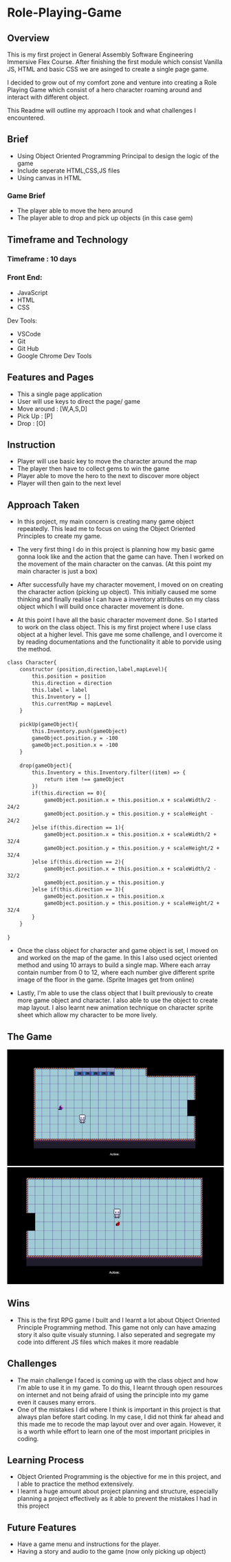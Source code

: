 # Role-Playing-Game

## Overview

This is my first project in General Assembly Software Engineering Immersive Flex Course. After finishing the first module which consist Vanilla JS, HTML and basic CSS we are asinged to create a single page game.

I decided to grow out of my comfort zone and venture into creating a Role Playing Game which consist of a hero character roaming around and interact with different object.

This Readme will outline my approach I took and what challenges I encountered.

## Brief

- Using Object Oriented Programming Principal to design the logic of the game
- Include seperate HTML,CSS,JS files
- Using canvas in HTML

### Game Brief

- The player able to move the hero around
- The player able to drop and pick up objects (in this case gem)

## Timeframe and Technology

### Timeframe : 10 days

### Front End:

- JavaScript
- HTML
- CSS

Dev Tools:

- VSCode
- Git
- Git Hub
- Google Chrome Dev Tools

## Features and Pages

- This a single page application
- User will use keys to direct the page/ game
- Move around : [W,A,S,D]
- Pick Up : [P]
- Drop : [O]

## Instruction

- Player will use basic key to move the character around the map
- The player then have to collect gems to win the game
- Player able to move the hero to the next to discover more object
- Player will then gain to the next level

## Approach Taken

- In this project, my main concern is creating many game object repeatedly. This lead me to focus on using the Object Oriented Principles to create my game.

- The very first thing I do in this project is planning how my basic game gonna look like and the action that the game can have. Then I worked on the movement of the main character on the canvas. (At this point my main character is just a box)

- After successfully have my character movement, I moved on on creating the character action (picking up object). This initially caused me some thinking and finally realise I can have a inventory attributes on my class object which I will build once character movement is done.

- At this point I have all the basic character movement done. So I started to work on the class object. This is my first project where I use class object at a higher level. This gave me some challenge, and I overcome it by reading documentations and the functionality it able to porvide using the method.

```
class Character{
    constructor (position,direction,label,mapLevel){
        this.position = position
        this.direction = direction
        this.label = label
        this.Inventory = []
        this.currentMap = mapLevel
    }

    pickUp(gameObject){
        this.Inventory.push(gameObject)
        gameObject.position.y = -100
        gameObject.position.x = -100
    }

    drop(gameObject){
        this.Inventory = this.Inventory.filter((item) => {
            return item !== gameObject
        })
        if(this.direction == 0){
            gameObject.position.x = this.position.x + scaleWidth/2 - 24/2
            gameObject.position.y = this.position.y + scaleHeight - 24/2
        }else if(this.direction == 1){
            gameObject.position.x = this.position.x + scaleWidth/2 + 32/4
            gameObject.position.y = this.position.y + scaleHeight/2 + 32/4
        }else if(this.direction == 2){
            gameObject.position.x = this.position.x + scaleWidth/2 - 32/2
            gameObject.position.y = this.position.y
        }else if(this.direction == 3){
            gameObject.position.x = this.position.x
            gameObject.position.y = this.position.y + scaleHeight/2 + 32/4
        }
    }

}
```

- Once the class object for character and game object is set, I moved on and worked on the map of the game. In this I also used ocject oriented method and using 10 arrays to build a single map. Where each array contain number from 0 to 12, where each number give different sprite image of the floor in the game. (Sprite Images get from online)

- Lastly, I'm able to use the class object that I built previously to create more game object and character. I also able to use the object to create map layout. I also learnt new animation technique on character sprite sheet which allow my character to be more lively.

## The Game

![The initial image](readme_assets/InitialPage.png)
![Second Image](readme_assets/Second.png)

## Wins

- This is the first RPG game I built and I learnt a lot about Object Oriented Principle Programming method. This game not only can have amazing story it also quite visualy stunning. I also seperated and segregate my code into different JS files which makes it more readable

## Challenges

- The main challenge I faced is coming up with the class object and how I'm able to use it in my game. To do this, I learnt through open resources on internet and not being afraid of using the principle into my game even it causes many errors.
- One of the mistakes I did where I think is important in this project is that always plan before start coding. In my case, I did not think far ahead and this made me to recode the map layout over and over again. However, it is a worth while effort to learn one of the most important priciples in coding.

## Learning Process

- Object Oriented Programming is the objective for me in this project, and I able to practice the method extensively.
- I learnt a huge amount about project planning and structure, especially planning a project effectively as it able to prevent the mistakes I had in this project

## Future Features

- Have a game menu and instructions for the player.
- Having a story and audio to the game (now only picking up object)

